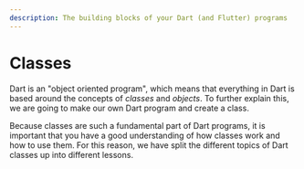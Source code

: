```yaml
---
description: The building blocks of your Dart (and Flutter) programs
---
```


# Classes

Dart is an "object oriented program", which means that everything in Dart is based around the concepts of _classes_ and _objects_. To further explain this, we are going to make our own Dart program and create a class.

Because classes are such a fundamental part of Dart programs, it is important that you have a good understanding of how classes work and how to use them. For this reason, we have split the different topics of Dart classes up into different lessons.

